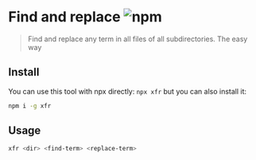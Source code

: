 # Find and replace ![npm](https://img.shields.io/npm/dt/xfr)

> Find and replace any term in all files of all subdirectories. The easy way

## Install

You can use this tool with npx directly: `npx xfr` but you can also install it:

```sh
npm i -g xfr
```

## Usage

```sh
xfr <dir> <find-term> <replace-term>
```

